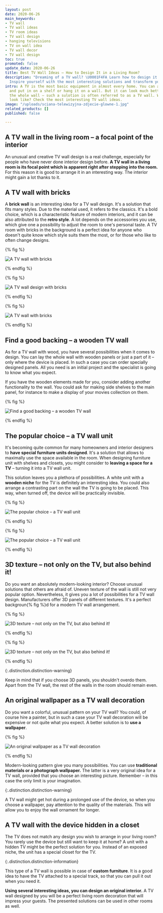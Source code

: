 ```yaml
---
layout: post
date: 2020-06-26
main_keywords:
- TV wall
- TV wall ideas
- TV room ideas
- TV wall design
- hanging televisions
- TV on wall idea
- TV wall decor
- TV wall design
toc: true
promoted: false
update_date: 2020-06-26
title: Best TV Wall Ideas – How to Design It in a Living Room?
description: "Dreaming of a TV wall? \U0001F4FA Learn how to design it properly. ➡️
  Inspire yourself with the most interesting solutions and transform your living room."
intro: A TV is the most basic equipment in almost every home. You can arrange it traditionally
  and put in on a shelf or hang it on a wall. But it can look much better if you design
  the whole wall – such a sulotion is often referred to as a TV wall. What does it
  look like? Check the most interesting TV wall ideas.
image: "/uploads/sciana-telewizyjna-zdjecie-glowne-1.jpg"
related_products: []
published: false

---
```

## A TV wall in the living room – a focal point of the interior

An unusual and creative TV wall design is a real challenge, especially for people who have never done interior design before. **A TV wall in a living room is its focal point which is apparent right after stepping into the room.** For this reason it is good to arrange it in an interesting way. The interior might gain a lot thanks to it.

## A TV wall with bricks

A **brick wall** is an interesting idea for a TV wall design. It's a solution that fits many styles. Due to the material used, it refers to the classics. It's a bold choice, which is a characteristic feature of modern interiors, and it can be also attributed to the **retro style**. A lot depends on the accessories you use, which give one a possibility to adjust the room to one's personal taste. A TV room with bricks in the background is a perfect idea for anyone who doesn't quite know which style suits them the most, or for those who like to often change designs.

{% fig %}

![A TV wall with bricks](/uploads/scianka-telewizyjna-z-cegly.jpg "A TV wall with bricks")

{% endfig %}

{% fig %}

![A TV wall design with bricks](/uploads/cegla-na-scianie-w-jasnym-wydaniu.jpg "A TV wall design with bricks")

{% endfig %}

{% fig %}

![A TV wall with bricks](/uploads/sciana-tv-cegla.jpg "A TV wall with bricks")

{% endfig %}

## Find a good backing – a wooden TV wall

As for a TV wall with wood, you have several possibilities when it comes to design. You can lay the whole wall with wooden panels or just a part of it – only where the device is placed. In such a case you can order specially designed panels. All you need is an initial project and the specialist is going to know what you expect.

If you have the wooden elements made for you, consider adding another functionality to the wall. You could ask for making side shelves to the main panel, for instance to make a display of your movies collection on them.

{% fig %}

![Find a good backing – a wooden TV wall](/uploads/sciana-telewizyjna-drewniana.jpg "Find a good backing – a wooden TV wall")

{% endfig %}

## The popular choice – a TV wall unit

It's becoming quite common for many homeowners and interior designers to **have special furniture units designed**. It's a solution that allows to maximally use the space available in the room. When designing furniture unit with shelves and closets, you might consider to **leaving a space for a TV** – turning it into a TV wall unit.

This solution leaves you a plethora of possibilities. A white unit with a **wooden niche** for the TV is definitely an interesting idea. You could also arrange a contrasting part on the wall the TV is going to be placed. This way, when turned off, the device will be practically invisible.

{% fig %}

![The popular choice – a TV wall unit](/uploads/sciana-telewizyjna-w-salonie-wneka-meblowa.jpg "The popular choice – a TV wall unit")

{% endfig %}

{% fig %}

![The popular choice – a TV wall unit](/uploads/sciana-telewizyjna-wneka-meblowa.jpg "The popular choice – a TV wall unit")

{% endfig %}

## 3D texture – not only on the TV, but also behind it!

Do you want an absolutely modern-looking interior? Choose unusual solutions that others are afraid of. Uneven texture of the wall is still not very popular option. Nevertheless, it gives you a lot of possibilities for a TV wall design. Manufacturers offer 3D panels of different textures. It's a perfect backgroun{% fig %}d for a modern TV wall arrangement.

{% fig %}

![3D texture – not only on the TV, but also behind it!](/uploads/sciana-telewizyjna-panele-3d.jpg "3D texture – not only on the TV, but also behind it!")

{% endfig %}

{% fig %}

![3D texture – not only on the TV, but also behind it!](/uploads/sciana-tv-panele-3d.jpg "3D texture – not only on the TV, but also behind it!")

{% endfig %}

{:.distinction.distinction-warning}

Keep in mind that if you choose 3D panels, you shouldn't overdo them. Apart from the TV wall, the rest of the walls in the room should remain even.

## An original wallpaper as a TV wall decoration

Do you want a colorful, unusual pattern on your TV wall? You could, of course hire a painter, but in such a case your TV wall decoration will be expensive or not quite what you expect. A better solution is to **use a wallpaper**.

{% fig %}

![An original wallpaper as a TV wall decoration](/uploads/sciana-telewizyjna-w-salonie.jpg "An original wallpaper as a TV wall decoration")

{% endfig %}

Modern-looking pattern give you many possibilities. You can use **traditional materials or a photograph wallpaper.** The latter is a very original idea for a TV wall, provided that you choose an interesting picture. Remember – in this case the only limit is your imagination.

{:.distinction.distinction-warning}

A TV wall might get hot during a prolonged use of the device, so when you choose a wallpaper, pay attention to the quality of the materials. This will allow you to enjoy the wall ornament for longer.

## A TV wall with the device hidden in a closet

The TV does not match any design you wish to arrange in your living room? You rarely use the device but still want to keep it at home? A unit with a hidden TV might be the perfect solution for you. Instead of an exposed niche, the unit has a special closet for the TV.

{:.distinction.distinction-information}

This type of a TV wall is possible in case of **custom furniture**. It is a good idea to have the TV attached to a special track, so that you can pull it out when you need it.

**Using several interesting ideas, you can design an original interior.** A TV wall designed by you will be a perfect living room decoration that will impress your guests. The presented solutions can be used in other rooms as well.